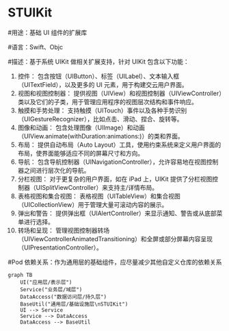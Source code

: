 # STUIKit

#用途：基础 UI 组件的扩展库

#语言：Swift、Objc

#描述：基于系统 UIKit 做相关扩展支持，针对 UIKit 包含以下功能：
1. 控件：
   包含按钮（UIButton）、标签（UILabel）、文本输入框（UITextField），以及更多的 UI 元素，用于构建交云用户界面。
2. 视图和视图控制器：
   提供视图（UIView）和视图控制器（UIViewController）类以及它们的子类，用于管理应用程序的视图层次结构和事件响应。
3. 触摸和手势处理：
   支持触摸（UITouch）事件以及各种手势识别（UIGestureRecognizer），比如点击、滑动、捏合、旋转等。
4. 图像和动画：
   包含处理图像（UIImage）和动画（UIView.animate(withDuration:animations:)）的类和界面。
5. 布局：
   提供自动布局（Auto Layout）工具，使用约束系统来定义用户界面的布局，使界面能够适应不同的屏幕尺寸和方向。
6. 导航：
   包含导航控制器（UINavigationController），允许容易地在视图控制器之间进行层次化的导航。
7. 分栏视图：
   对于更复杂的用户界面，如在 iPad 上，UIKit 提供了分栏视图控制器（UISplitViewController）来支持主/详情布局。
8. 表格视图和集合视图：
   表格视图（UITableView）和集合视图（UICollectionView）用于管理大量可滚动内容的展示。
9. 弹出和警告：
   提供弹出框（UIAlertController）来显示通知、警告或从底部菜单进行选择。
10. 转场和呈现：
   管理视图控制器转场（UIViewControllerAnimatedTransitioning）和全屏或部分屏幕内容呈现（UIPresentationController）。


#Pod 依赖关系：作为通用层的基础组件，应尽量减少其他自定义仓库的依赖关系
```mermaid
graph TB
    UI("应用层/表示层")
    Service("业务层/域层")
    DataAccess("数据访问层/持久层")
    BaseUtil("通用层/基础设施层\nSTUIKit")
    UI --> Service
    Service --> DataAccess
    DataAccess --> BaseUtil
```
